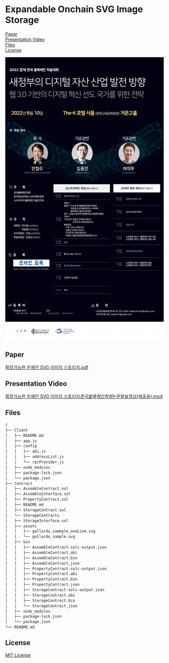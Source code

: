 # Expandable Onchain SVG Image Storage

[Paper](#Paper)  
[Presentation Video](#presentation-video)  
[Files](#Files)  
[License](#License)

![2022 춘계 한국 블록체인 학술대회_포스터.jpeg](./2022%20%EC%B6%98%EA%B3%84%20%ED%95%9C%EA%B5%AD%20%EB%B8%94%EB%A1%9D%EC%B2%B4%EC%9D%B8%20%ED%95%99%EC%88%A0%EB%8C%80%ED%9A%8C_%ED%8F%AC%EC%8A%A4%ED%84%B0.jpeg)

## Paper

[확장가능한 온체인 SVG 이미지 스토리지.pdf](./%ED%99%95%EC%9E%A5%EA%B0%80%EB%8A%A5%ED%95%9C%20%EC%98%A8%EC%B2%B4%EC%9D%B8%20SVG%20%EC%9D%B4%EB%AF%B8%EC%A7%80%20%EC%8A%A4%ED%86%A0%EB%A6%AC%EC%A7%80.pdf)

## Presentation Video

[확장가능한 온체인 SVG 이미지 스토리지*한국블록체인학회*논문발표영상(제출용).mp4](https://dweb.link/ipfs/bafybeiepl7nm44np32zloxoevl6bqsz7or5l6af6if4f7vdng6dj7qsfp4/)

## Files

```txt
/
├── Client
│   ├── README.md
│   ├── app.js
│   ├── config
│   │   ├── abi.js
│   │   ├── addressList.js
│   │   └── rpcProvider.js
│   ├── node_modules
│   ├── package-lock.json
│   └── package.json
├── Contract
│   ├── AssembleContract.sol
│   ├── AssembleInterface.sol
│   ├── PropertyContract.sol
│   ├── README.md
│   ├── StorageContract.sol
│   └── StorageContracts
│   ├── StorageInterface.sol
│   ├── assets
│   │   ├── gallardo_sameple_oneLine.svg
│   │   └── gallardo_sample.svg
│   ├── bin
│   │   ├── AssembleContract-solc-output.json
│   │   ├── AssembleContract.abi
│   │   ├── AssembleContract.bin
│   │   ├── AssembleContract.json
│   │   ├── PropertyContract-solc-output.json
│   │   ├── PropertyContract.abi
│   │   ├── PropertyContract.bin
│   │   ├── PropertyContract.json
│   │   ├── StorageContract-solc-output.json
│   │   ├── StorageContract.abi
│   │   ├── StorageContract.bin
│   │   └── StorageContract.json
│   ├── node_modules
│   ├── package-lock.json
│   └── package.json
└── README.md
```

## License

[MIT License](LICENSE)
